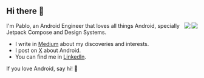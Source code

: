 ## Hi there 👋

<img src="https://github-readme-stats.vercel.app/api?username=sottti&show_icons=true&theme=graywhite#gh-light-mode-only" align="right"/>
<img src="https://github-readme-stats.vercel.app/api?username=sottti&show_icons=true&theme=github_dark#gh-dark-mode-only" align="right"/>

I'm Pablo, an Android Engineer that loves all things Android, specially Jetpack Compose and Design Systems.

- I write in [Medium](https://medium.com/@sotti) about my discoveries and interests.
- I post on [X](https://x.com/Sotttti) about Android.
- You can find me in [LinkedIn](https://www.linkedin.com/in/sotti/).

If you love Android, say hi! 👋
